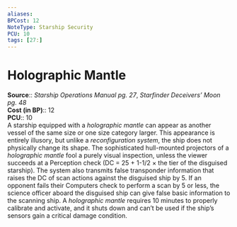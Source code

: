 ```yaml
---
aliases: 
BPCost: 12
NoteType: Starship Security
PCU: 10
tags: [27:]
---
```


# Holographic Mantle

**Source**:: _Starship Operations Manual pg. 27_, _Starfinder Deceivers’ Moon pg. 48_  
**Cost (in BP)**:: 12  
**PCU**:: 10  
A starship equipped with a _holographic mantle_ can appear as another vessel of the same size or one size category larger. This appearance is entirely illusory, but unlike a _reconfiguration system_, the ship does not physically change its shape. The sophisticated hull-mounted projectors of a _holographic mantle_ fool a purely visual inspection, unless the viewer succeeds at a Perception check (DC = 25 + 1-1/2 × the tier of the disguised starship). The system also transmits false transponder information that raises the DC of scan actions against the disguised ship by 5. If an opponent fails their Computers check to perform a scan by 5 or less, the science officer aboard the disguised ship can give false basic information to the scanning ship. A _holographic mantle_ requires 10 minutes to properly calibrate and activate, and it shuts down and can’t be used if the ship’s sensors gain a critical damage condition.
